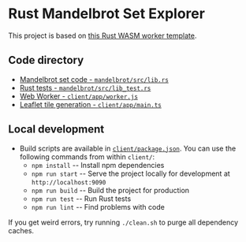 # Rust Mandelbrot Set Explorer

This project is based on [this Rust WASM worker template](https://github.com/DDR0/large-graph-editor/tree/updated-deps).

## Code directory

- [Mandelbrot set code - <code>mandelbrot/src/lib.rs</code>](mandelbrot/src/lib.rs)
- [Rust tests - <code>mandelbrot/src/lib_test.rs</code>](mandelbrot/src/lib_test.rs)
- [Web Worker - <code>client/app/worker.js</code>](client/app/worker.js)
- [Leaflet tile generation - <code>client/app/main.ts</code>](client/app/main.ts)

## Local development

- Build scripts are available in [<code>client/package.json</code>](client/package.json). You can use the following commands from within `client/`:
    - `npm install` -- Install npm dependencies
    - `npm run start` -- Serve the project locally for development at `http://localhost:9090`
    - `npm run build` -- Build the project for production
    - `npm run test` -- Run Rust tests
    - `npm run lint` -- Find problems with code

If you get weird errors, try running `./clean.sh` to purge all dependency caches.
